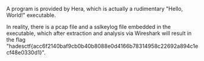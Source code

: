 A program is provided by Hera, which is actually a rudimentary "Hello, World!" executable.

In reality, there is a pcap file and a sslkeylog file embedded in the executable, which after extraction and analysis via Wireshark will result in the flag "hadesctf{acc6f2140baf9cb0b40b8088e0d4166b78314958c22692a894c1ecf48e0330d1}".